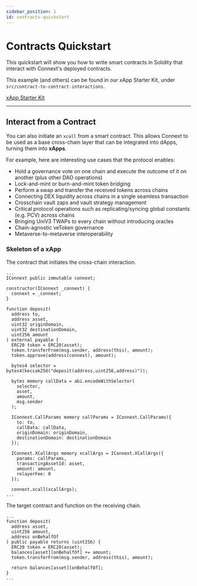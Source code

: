 ```yaml
---
sidebar_position: 1
id: contracts-quickstart
---
```


# Contracts Quickstart

This quickstart will show you how to write smart contracts in Solidity that interact with Connext's deployed contracts. 

This example (and others) can be found in our xApp Starter Kit, under `src/contract-to-contract-interactions`.

[xApp Starter Kit](https://github.com/connext/xapp-starter/)

---

## Interact from a Contract

You can also initiate an `xcall` from a smart contract. This allows Connext to be used as a base cross-chain layer that can be integrated into dApps, turning them into **xApps**.

For example, here are interesting use cases that the protocol enables:
- Hold a governance vote on one chain and execute the outcome of it on another (plus other DAO operations)
- Lock-and-mint or burn-and-mint token bridging
- Perform a swap and transfer the received tokens across chains
- Connecting DEX liquidity across chains in a single seamless transaction
- Crosschain vault zaps and vault strategy management
- Critical protocol operations such as replicating/syncing global constants (e.g. PCV) across chains
- Bringing UniV3 TWAPs to every chain without introducing oracles
- Chain-agnostic veToken governance
- Metaverse-to-metaverse interoperability


### Skeleton of a xApp

The contract that initiates the cross-chain interaction.
```solidity
...
IConnext public immutable connext;

constructor(IConnext _connext) {
  connext = _connext;
}

function deposit(
  address to,
  address asset,
  uint32 originDomain,
  uint32 destinationDomain,
  uint256 amount
) external payable {
  ERC20 token = ERC20(asset);
  token.transferFrom(msg.sender, address(this), amount);
  token.approve(address(connext), amount);

  bytes4 selector = bytes4(keccak256("deposit(address,uint256,address)"));

  bytes memory callData = abi.encodeWithSelector(
    selector,
    asset,
    amount,
    msg.sender
  );

  IConnext.CallParams memory callParams = IConnext.CallParams({
    to: to,
    callData: callData,
    originDomain: originDomain,
    destinationDomain: destinationDomain
  });

  IConnext.XCallArgs memory xcallArgs = IConnext.XCallArgs({
    params: callParams,
    transactingAssetId: asset,
    amount: amount,
    relayerFee: 0
  });

  connext.xcall(xcallArgs);
...
```

The target contract and function on the receiving chain.

```solidity
...
function deposit(
  address asset,
  uint256 amount,
  address onBehalfOf
) public payable returns (uint256) {
  ERC20 token = ERC20(asset);
  balances[asset][onBehalfOf] += amount;
  token.transferFrom(msg.sender, address(this), amount);

  return balances[asset][onBehalfOf];
}
...
```